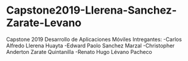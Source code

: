 # Capstone2019-Llerena-Sanchez-Zarate-Levano
Capstone 2019 Desarrollo de Aplicaciones Móviles
Intregantes:
-Carlos Alfredo Llerena Huayta
-Edward Paolo Sanchez Marzal
-Christopher Anderton Zarate Quintanilla
-Renato Hugo Lévano Pacheco
